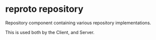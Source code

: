 # reproto repository

Repository component containing various repository implementations.

This is used both by the Client, and Server.
